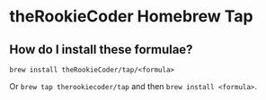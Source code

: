 # theRookieCoder Homebrew Tap

## How do I install these formulae?

`brew install theRookieCoder/tap/<formula>`

Or `brew tap therookiecoder/tap` and then `brew install <formula>`.
